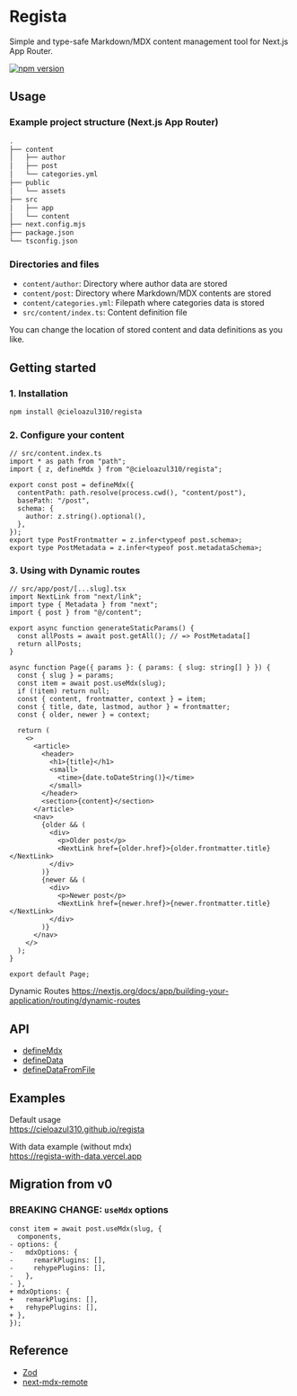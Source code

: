 # Regista

Simple and type-safe Markdown/MDX content management tool for Next.js App Router.

[![npm version](https://badge.fury.io/js/@cieloazul310%2Fregista.svg)](https://badge.fury.io/js/@cieloazul310%2Fregista)

## Usage

### Example project structure (Next.js App Router)

```txt
.
├── content
│   ├── author
│   ├── post
│   └── categories.yml
├── public
│   └── assets
├── src
│   ├── app
│   └── content
├── next.config.mjs
├── package.json
└── tsconfig.json
```

### Directories and files

- `content/author`: Directory where author data are stored
- `content/post`: Directory where Markdown/MDX contents are stored
- `content/categories.yml`: Filepath where categories data is stored
- `src/content/index.ts`: Content definition file

You can change the location of stored content and data definitions as you like.

## Getting started

### 1. Installation

```sh
npm install @cieloazul310/regista
```

### 2. Configure your content

```tsx
// src/content.index.ts
import * as path from "path";
import { z, defineMdx } from "@cieloazul310/regista";

export const post = defineMdx({
  contentPath: path.resolve(process.cwd(), "content/post"),
  basePath: "/post",
  schema: {
    author: z.string().optional(),
  },
});
export type PostFrontmatter = z.infer<typeof post.schema>;
export type PostMetadata = z.infer<typeof post.metadataSchema>;
```

### 3. Using with Dynamic routes

```tsx
// src/app/post/[...slug].tsx
import NextLink from "next/link";
import type { Metadata } from "next";
import { post } from "@/content";

export async function generateStaticParams() {
  const allPosts = await post.getAll(); // => PostMetadata[]
  return allPosts;
}

async function Page({ params }: { params: { slug: string[] } }) {
  const { slug } = params;
  const item = await post.useMdx(slug);
  if (!item) return null;
  const { content, frontmatter, context } = item;
  const { title, date, lastmod, author } = frontmatter;
  const { older, newer } = context;

  return (
    <>
      <article>
        <header>
          <h1>{title}</h1>
          <small>
            <time>{date.toDateString()}</time>
          </small>
        </header>
        <section>{content}</section>
      </article>
      <nav>
        {older && (
          <div>
            <p>Older post</p>
            <NextLink href={older.href}>{older.frontmatter.title}</NextLink>
          </div>
        )}
        {newer && (
          <div>
            <p>Newer post</p>
            <NextLink href={newer.href}>{newer.frontmatter.title}</NextLink>
          </div>
        )}
      </nav>
    </>
  );
}

export default Page;
```

Dynamic Routes
<https://nextjs.org/docs/app/building-your-application/routing/dynamic-routes>

## API

- [defineMdx](./docs/api/defineMdx.md)
- [defineData](./docs/api/defineData.md)
- [defineDataFromFile](./docs/api/defineDataFromFile.md)

## Examples

Default usage  
<https://cieloazul310.github.io/regista>

With data example (without mdx)  
<https://regista-with-data.vercel.app>

## Migration from v0

### BREAKING CHANGE: `useMdx` options

```diff_tsx
const item = await post.useMdx(slug, {
  components,
- options: {
-   mdxOptions: {
-     remarkPlugins: [],
-     rehypePlugins: [],
-   },
- },
+ mdxOptions: {
+   remarkPlugins: [],
+   rehypePlugins: [],
+ },
});
```

## Reference

- [Zod]
- [next-mdx-remote]

[Zod]: https://zod.dev/ "Zod"
[next-mdx-remote]: https://github.com/hashicorp/next-mdx-remote "next-mdx-remote"
